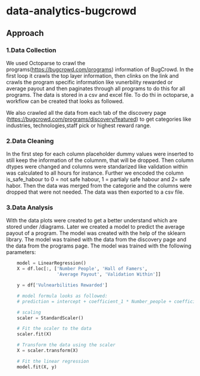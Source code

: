 # data-analytics-bugcrowd




## Approach 


### 1.Data Collection
We used Octoparse to crawl the programs(https://bugcrowd.com/programs)  information of BugCrowd. In the first loop it crawls the top layer information, then clinks on the link and crawls the program specific information like vunerbility rewarded or average payout and then paginates through all programs to do this for all programs. The data is stored in a csv and excel file.
To do thi in octoparse, a workflow can be created that looks as followed.


We also crawled all the data from each tab of the discovery page (https://bugcrowd.com/programs/discovery/featured) to get categories like industries, technologies,staff pick or highest reward range.

### 2.Data Cleaning
In the first step for each column placeholder dummy values were inserted to still keep the information of the columnm, that will be dropped. Then column dtypes were changed and columns were standarized like validation within was calculated to all hours for instance. Further we encoded the column is_safe_habour to 0 = not safe habour, 1 = partialy safe habour and 2= safe habor. Then the data was merged from the categorie and the columns were dropped that were not needed. The data was then exported to a csv file.


### 3.Data Analysis
With the data plots were created to get a better understand which are stored under /diagrams.
Later we created a model to predict the average payout of a program. The model was created with the help of the sklearn library. The model was trained with the data from the discovery page and the data from the programs page. The model was trained with the following parameters: 
```python
    model = LinearRegression()
    X = df.loc[:, ['Number People', 'Hall of Famers',
                   'Average Payout', 'Validation Within']]

    y = df['Vulnearbilities Rewarded']

    # model formula looks as followed:
    # prediction = intercept + coefficient_1 * Number_people + coefficient_2 * Hall_of_famers + coefficient_3 * Average_payout + coefficent_4 * Validation Within

    # scaling
    scaler = StandardScaler()

    # Fit the scaler to the data
    scaler.fit(X)

    # Transform the data using the scaler
    X = scaler.transform(X)

    # Fit the linear regression
    model.fit(X, y)
```



